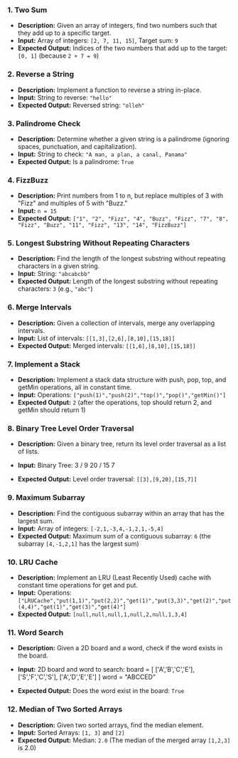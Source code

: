### 1. Two Sum

- **Description:** Given an array of integers, find two numbers such that they add up to a specific target.
- **Input:** Array of integers: `[2, 7, 11, 15]`, Target sum: `9`
- **Expected Output:** Indices of the two numbers that add up to the target: `[0, 1]` (because `2 + 7 = 9`)

### 2. Reverse a String

- **Description:** Implement a function to reverse a string in-place.
- **Input:** String to reverse: `"hello"`
- **Expected Output:** Reversed string: `"olleh"`

### 3. Palindrome Check

- **Description:** Determine whether a given string is a palindrome (ignoring spaces, punctuation, and capitalization).
- **Input:** String to check: `"A man, a plan, a canal, Panama"`
- **Expected Output:** Is a palindrome: `True`

### 4. FizzBuzz

- **Description:** Print numbers from 1 to n, but replace multiples of 3 with "Fizz" and multiples of 5 with "Buzz."
- **Input:** `n = 15`
- **Expected Output:** `["1", "2", "Fizz", "4", "Buzz", "Fizz", "7", "8", "Fizz", "Buzz", "11", "Fizz", "13", "14", "FizzBuzz"]`

### 5. Longest Substring Without Repeating Characters

- **Description:** Find the length of the longest substring without repeating characters in a given string.
- **Input:** String: `"abcabcbb"`
- **Expected Output:** Length of the longest substring without repeating characters: `3` (e.g., `"abc"`)

### 6. Merge Intervals

- **Description:** Given a collection of intervals, merge any overlapping intervals.
- **Input:** List of intervals: `[[1,3],[2,6],[8,10],[15,18]]`
- **Expected Output:** Merged intervals: `[[1,6],[8,10],[15,18]]`

### 7. Implement a Stack

- **Description:** Implement a stack data structure with push, pop, top, and getMin operations, all in constant time.
- **Input:** Operations: `["push(1)","push(2)","top()","pop()","getMin()"]`
- **Expected Output:** `2` (after the operations, top should return 2, and getMin should return 1)

### 8. Binary Tree Level Order Traversal

- **Description:** Given a binary tree, return its level order traversal as a list of lists.
- **Input:** Binary Tree:
3
/
9 20
/
15 7

- **Expected Output:** Level order traversal: `[[3],[9,20],[15,7]]`

### 9. Maximum Subarray

- **Description:** Find the contiguous subarray within an array that has the largest sum.
- **Input:** Array of integers: `[-2,1,-3,4,-1,2,1,-5,4]`
- **Expected Output:** Maximum sum of a contiguous subarray: `6` (the subarray `[4,-1,2,1]` has the largest sum)

### 10. LRU Cache

- **Description:** Implement an LRU (Least Recently Used) cache with constant time operations for get and put.
- **Input:** Operations: `["LRUCache","put(1,1)","put(2,2)","get(1)","put(3,3)","get(2)","put(4,4)","get(1)","get(3)","get(4)"]`
- **Expected Output:** `[null,null,null,1,null,2,null,1,3,4]`

### 11. Word Search

- **Description:** Given a 2D board and a word, check if the word exists in the board.
- **Input:** 2D board and word to search: 
board = [
['A','B','C','E'],
['S','F','C','S'],
['A','D','E','E']
]
word = "ABCCED"

- **Expected Output:** Does the word exist in the board: `True`

### 12. Median of Two Sorted Arrays

- **Description:** Given two sorted arrays, find the median element.
- **Input:** Sorted Arrays: `[1, 3]` and `[2]`
- **Expected Output:** Median: `2.0` (The median of the merged array `[1,2,3]` is 2.0)
